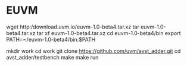 # EUVM
wget http:/download.uvm.io/euvm-1.0-beta4.tar.xz
tar euvm-1.0-beta4.tar.xz
tar xf euvm-1.0-beta4.tar.xz
cd euvm-1.0-beta4/bin
export PATH=~/euvm-1.0-beta4/bin:$PATH

mkdir work
cd work
git clone https://github.com/uvm/avst_adder.git
cd avst_adder/testbench
make
make run


